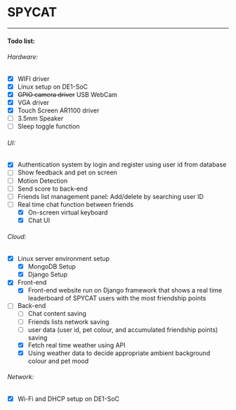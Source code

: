 # SPYCAT

------

#### Todo list:

###### Hardware:

- [x] WIFI driver
- [x] Linux setup on DE1-SoC
- [x] ~~GPIO camera driver~~ USB WebCam
- [x] VGA driver
- [x] Touch Screen AR1100 driver
- [ ] 3.5mm Speaker
- [ ] Sleep toggle function 

###### UI:

- [x] Authentication system by login and register using user id from database
- [ ] Show feedback and pet on screen
- [ ] Motion Detection
- [ ] Send score to back-end
- [ ] Friends list management panel: Add/delete by searching user ID
- [ ] Real time chat function between friends
  - [x] On-screen virtual keyboard
  - [x] Chat UI

###### Cloud:

- [x] Linux server environment setup
  - [x] MongoDB Setup
  - [x] Django Setup
- [x] Front-end
  - [x] Front-end website run on Django framework that shows a real time leaderboard of SPYCAT users with the most friendship points
- [ ] Back-end
  - [ ] Chat content saving
  - [ ] Friends lists network saving
  - [ ] user data (user id, pet colour, and accumulated friendship points) saving
  - [x] Fetch real time weather using API
  - [x] Using weather data to decide appropriate ambient background colour and pet mood

###### Network:

- [x] Wi-Fi and DHCP setup on DE1-SoC
